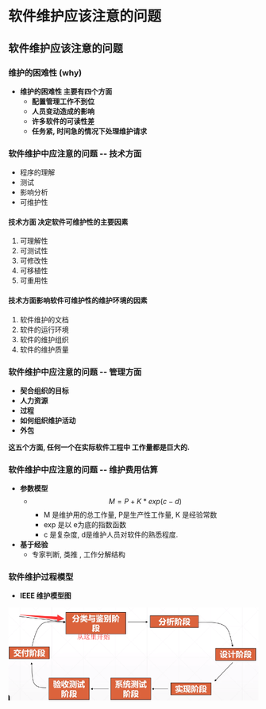 # 软件维护应该注意的问题

## 软件维护应该注意的问题

### 维护的困难性 \(why\)

* **维护的困难性  主要有四个方面**
  * **配置管理工作不到位**
  * **人员变动造成的影响**
  * **许多软件的可读性差**
  * **任务紧, 时间急的情况下处理维护请求**



### 软件维护中应注意的问题 --  技术方面

* 程序的理解 
* 测试
* 影响分析
* 可维护性

#### 技术方面 决定软件可维护性的主要因素

1. 可理解性
2. 可测试性
3. 可修改性
4. 可移植性
5. 可重用性

#### 技术方面影响软件可维护性的维护环境的因素

1. 软件维护的文档
2. 软件的运行环境
3. 软件的维护组织
4. 软件的维护质量



### 软件维护中应注意的问题 --  管理方面

* **契合组织的目标**
* **人力资源**
* **过程**
* **如何组织维护活动**
* **外包**

**这五个方面, 任何一个在实际软件工程中 工作量都是巨大的.**



### 软件维护中应注意的问题 --  维护费用估算

* **参数模型**
  * $$M = P + K * exp(c-d)$$ 
    * M 是维护用的总工作量,  P是生产性工作量,  K 是经验常数
    * exp 是以 e为底的指数函数
    * c 是复杂度,  d是维护人员对软件的熟悉程度.
* **基于经验**
  * 专家判断, 类推 , 工作分解结构



### 软件维护过程模型

* **IEEE 维护模型图**

![IEEE &#x7EF4;&#x62A4;&#x6A21;&#x578B;&#x56FE;](../.gitbook/assets/image%20%28166%29.png)



